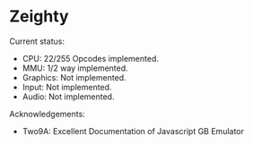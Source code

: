 Zeighty 
=======

Current status:
  - CPU: 22/255 Opcodes implemented. 
  - MMU: 1/2 way implemented. 
  - Graphics: Not implemented. 
  - Input: Not implemented. 
  - Audio: Not implemented. 

Acknowledgements:
  - Two9A: Excellent Documentation of Javascript GB Emulator
